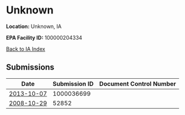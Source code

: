 # Unknown

**Location:** Unknown, IA

**EPA Facility ID:** 100000204334

[Back to IA Index](../../index.md)

## Submissions

| Date | Submission ID | Document Control Number |
|------|--------------|-------------------------|
| [2013-10-07](submissions/1000036699.md) | 1000036699 |  |
| [2008-10-29](submissions/52852.md) | 52852 |  |
